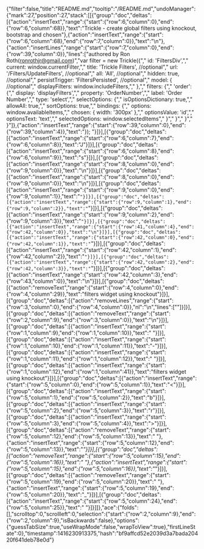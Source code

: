 {"filter":false,"title":"README.md","tooltip":"/README.md","undoManager":{"mark":27,"position":27,"stack":[[{"group":"doc","deltas":[{"action":"insertText","range":{"start":{"row":6,"column":0},"end":{"row":6,"column":68}},"text":"Trickle - create global filters using knockout, bootstrap and chosen"},{"action":"insertText","range":{"start":{"row":6,"column":68},"end":{"row":7,"column":0}},"text":"\n"},{"action":"insertLines","range":{"start":{"row":7,"column":0},"end":{"row":39,"column":0}},"lines":["authored by Ron Roth(ronrothjr@gmail.com)","var filter = new Trickle({","  id: 'FiltersDiv',","  current: window.currentFilter,","  title: 'Trickle Filters',           //optional","  url: '/Filters/UpdateFilters',      //optional","  all: 'All',                         //optional","  hidden: true,                       //optional","  persistTrigger: 'FiltersPersisted', //optional","  model: {                            //optional","    displayFilters: window.includeFilters,","  },","  filters: {","    'order': {","      display: 'displayFilters',","      property: 'OrderNumber',","      label: 'Order Number',","      type: 'select',","      selectOptions: {","        isOptionsDictionary: true,","        allowAll: true,","        sortOptions: true,","        bindings: {","          options: window.availableItems,","          chosen: { width: '300px' },","          optionsValue: 'id',","          optionsText: 'text',","          selectedOptions: window.selectedItems","        }","      }","    }","  }"]},{"action":"insertText","range":{"start":{"row":39,"column":0},"end":{"row":39,"column":4}},"text":"}); "}]}],[{"group":"doc","deltas":[{"action":"insertText","range":{"start":{"row":6,"column":7},"end":{"row":6,"column":8}},"text":"J"}]}],[{"group":"doc","deltas":[{"action":"insertText","range":{"start":{"row":6,"column":8},"end":{"row":6,"column":9}},"text":"s"}]}],[{"group":"doc","deltas":[{"action":"insertText","range":{"start":{"row":8,"column":0},"end":{"row":9,"column":0}},"text":"\n"}]}],[{"group":"doc","deltas":[{"action":"insertText","range":{"start":{"row":8,"column":0},"end":{"row":9,"column":0}},"text":"\n"}]}],[{"group":"doc","deltas":[{"action":"insertText","range":{"start":{"row":9,"column":0},"end":{"row":9,"column":1}},"text":"`"}]}],[{"group":"doc","deltas":[{"action":"insertText","range":{"start":{"row":9,"column":1},"end":{"row":9,"column":2}},"text":"`"}]}],[{"group":"doc","deltas":[{"action":"insertText","range":{"start":{"row":9,"column":2},"end":{"row":9,"column":3}},"text":"`"}]}],[{"group":"doc","deltas":[{"action":"insertText","range":{"start":{"row":41,"column":4},"end":{"row":42,"column":0}},"text":"\n"}]}],[{"group":"doc","deltas":[{"action":"insertText","range":{"start":{"row":42,"column":0},"end":{"row":42,"column":1}},"text":"`"}]}],[{"group":"doc","deltas":[{"action":"insertText","range":{"start":{"row":42,"column":1},"end":{"row":42,"column":2}},"text":"`"}]}],[{"group":"doc","deltas":[{"action":"insertText","range":{"start":{"row":42,"column":2},"end":{"row":42,"column":3}},"text":"`"}]}],[{"group":"doc","deltas":[{"action":"insertText","range":{"start":{"row":42,"column":3},"end":{"row":43,"column":0}},"text":"\n"}]}],[{"group":"doc","deltas":[{"action":"removeText","range":{"start":{"row":4,"column":0},"end":{"row":4,"column":29}},"text":"filters widget using knockout"}]}],[{"group":"doc","deltas":[{"action":"removeLines","range":{"start":{"row":3,"column":0},"end":{"row":4,"column":0}},"nl":"\n","lines":[""]}]}],[{"group":"doc","deltas":[{"action":"removeText","range":{"start":{"row":2,"column":9},"end":{"row":3,"column":0}},"text":"\n"}]}],[{"group":"doc","deltas":[{"action":"insertText","range":{"start":{"row":1,"column":9},"end":{"row":1,"column":10}},"text":" "}]}],[{"group":"doc","deltas":[{"action":"insertText","range":{"start":{"row":1,"column":10},"end":{"row":1,"column":11}},"text":"-"}]}],[{"group":"doc","deltas":[{"action":"insertText","range":{"start":{"row":1,"column":11},"end":{"row":1,"column":12}},"text":" "}]}],[{"group":"doc","deltas":[{"action":"insertText","range":{"start":{"row":1,"column":12},"end":{"row":1,"column":41}},"text":"filters widget using knockout"}]}],[{"group":"doc","deltas":[{"action":"insertText","range":{"start":{"row":5,"column":0},"end":{"row":5,"column":1}},"text":"<"}]}],[{"group":"doc","deltas":[{"action":"insertText","range":{"start":{"row":5,"column":1},"end":{"row":5,"column":2}},"text":"b"}]}],[{"group":"doc","deltas":[{"action":"insertText","range":{"start":{"row":5,"column":2},"end":{"row":5,"column":3}},"text":"r"}]}],[{"group":"doc","deltas":[{"action":"insertText","range":{"start":{"row":5,"column":3},"end":{"row":5,"column":4}},"text":">"}]}],[{"group":"doc","deltas":[{"action":"removeText","range":{"start":{"row":5,"column":12},"end":{"row":5,"column":13}},"text":" "},{"action":"insertText","range":{"start":{"row":5,"column":12},"end":{"row":5,"column":13}},"text":"_"}]}],[{"group":"doc","deltas":[{"action":"removeText","range":{"start":{"row":5,"column":15},"end":{"row":5,"column":16}},"text":" "},{"action":"insertText","range":{"start":{"row":5,"column":15},"end":{"row":5,"column":16}},"text":"_"}]}],[{"group":"doc","deltas":[{"action":"removeText","range":{"start":{"row":5,"column":19},"end":{"row":5,"column":20}},"text":" "},{"action":"insertText","range":{"start":{"row":5,"column":19},"end":{"row":5,"column":20}},"text":"_"}]}],[{"group":"doc","deltas":[{"action":"insertText","range":{"start":{"row":5,"column":24},"end":{"row":5,"column":25}},"text":" "}]}]]},"ace":{"folds":[],"scrolltop":0,"scrollleft":0,"selection":{"start":{"row":2,"column":9},"end":{"row":2,"column":9},"isBackwards":false},"options":{"guessTabSize":true,"useWrapMode":false,"wrapToView":true},"firstLineState":0},"timestamp":1416230913375,"hash":"bf9affcd52e2039d3a7bada20420f641deb78e0d"}
